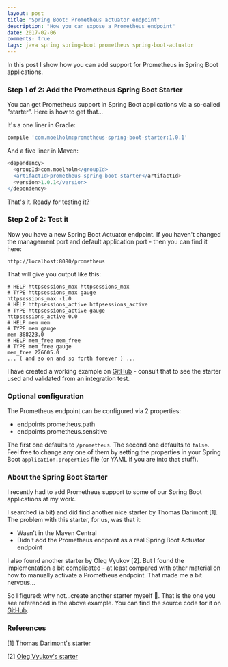 ```yaml
---
layout: post
title: "Spring Boot: Prometheus actuator endpoint"
description: "How you can expose a Prometheus endpoint"
date: 2017-02-06
comments: true
tags: java spring spring-boot prometheus spring-boot-actuator
---
```


In this post I show how you can add support for Prometheus in Spring Boot applications.

### Step 1 of 2: Add the Prometheus Spring Boot Starter
You can get Prometheus support in Spring Boot applications via a so-called "starter". Here is how to get that...

It's a one liner in Gradle:

```groovy
compile 'com.moelholm:prometheus-spring-boot-starter:1.0.1'
```

And a five liner in Maven:

```groovy
<dependency>
  <groupId>com.moelholm</groupId>
  <artifactId>prometheus-spring-boot-starter</artifactId>
  <version>1.0.1</version>
</dependency>
```

That's it. Ready for testing it?

### Step 2 of 2: Test it

Now you have a new Spring Boot Actuator endpoint. If you haven't changed the management port and default application port - then you can find it here:

```code
http://localhost:8080/prometheus
```

That will give you output like this:

```code
# HELP httpsessions_max httpsessions_max
# TYPE httpsessions_max gauge
httpsessions_max -1.0
# HELP httpsessions_active httpsessions_active
# TYPE httpsessions_active gauge
httpsessions_active 0.0
# HELP mem mem
# TYPE mem gauge
mem 368223.0
# HELP mem_free mem_free
# TYPE mem_free gauge
mem_free 226605.0
... ( and so on and so forth forever ) ...
```

I have created a working example on [GitHub](https://github.com/moelholm/smallexamples/blob/master/springboot-actuator-prometheus/) - consult that to see the starter used and validated from an integration test.

### Optional configuration
The Prometheus endpoint can be configured via 2 properties:

- endpoints.prometheus.path
- endpoints.prometheus.sensitive

The first one defaults to `/prometheus`. The second one defaults to `false`. Feel free to change any one of them by setting the properties in your Spring Boot `application.properties` file (or YAML if you are into that stuff).

### About the Spring Boot Starter
I recently had to add Prometheus support to some of our Spring Boot applications at my work. 

I searched (a bit) and did find another nice starter by Thomas Darimont [1]. The problem with this starter, for us, was that it:

- Wasn't in the Maven Central
- Didn't add the Prometheus endpoint as a real Spring Boot Actuator endpoint

I also found another starter by Oleg Vyukov [2]. But I found the implementation a bit complicated - at least compared with other material on how to manually activate a Prometheus endpoint. That made me a bit nervous... 

So I figured: why not...create another starter myself 🙂. That is the one you see referenced in the above example. You can find the source code for it on [GitHub](https://github.com/moelholm/prometheus-spring-boot-starter).

### References
[1] [Thomas Darimont's starter](https://github.com/thomasdarimont/prometheus-spring-boot-starter)

[2] [Oleg Vyukov's starter](https://github.com/akaGelo/spring-boot-starter-prometheus)